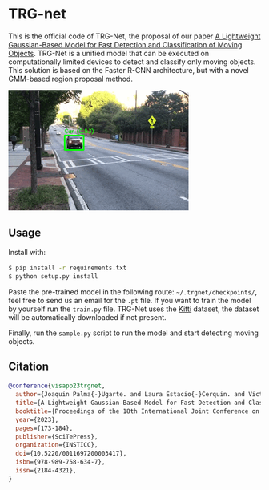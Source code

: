 # TRG-net

This is the official code of TRG-Net, the proposal of our paper [A Lightweight Gaussian-Based Model for Fast Detection and Classification of Moving Objects](https://www.scitepress.org/PublicationsDetail.aspx?ID=bOi2/1Qh7c0=&t=1). TRG-Net is a unified model that can be executed on computationally limited devices to detect and classify only moving objects. This solution is based on the Faster R-CNN architecture, but with a novel GMM-based region proposal method.

![sample](resources/sample_1.gif)

## Usage

Install with:

```bash
$ pip install -r requirements.txt
$ python setup.py install
```

Paste the pre-trained model in the following route: `~/.trgnet/checkpoints/`, feel free to send us an email for the `.pt` file. If you want to train the model by yourself run the `train.py` file. TRG-Net uses the [Kitti](https://www.cvlibs.net/datasets/kitti/eval_object.php?obj_benchmark=2d) dataset, the dataset will be automatically downloaded if not present.

Finally, run the `sample.py` script to run the model and start detecting moving objects.

## Citation

```bibtex
@conference{visapp23trgnet,
  author={Joaquin Palma{-}Ugarte. and Laura Estacio{-}Cerquin. and Victor Flores{-}Benites. and Rensso Mora{-}Colque.},
  title={A Lightweight Gaussian-Based Model for Fast Detection and Classification of Moving Objects},
  booktitle={Proceedings of the 18th International Joint Conference on Computer Vision, Imaging and Computer Graphics Theory and Applications - Volume 5: VISAPP,},
  year={2023},
  pages={173-184},
  publisher={SciTePress},
  organization={INSTICC},
  doi={10.5220/0011697200003417},
  isbn={978-989-758-634-7},
  issn={2184-4321},
}
```
